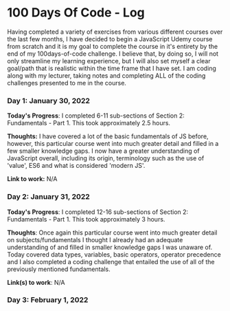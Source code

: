 # 100 Days Of Code - Log

Having completed a variety of exercises from various different courses over the last few months, I have decided to begin a JavaScript Udemy course from scratch and it is my goal to complete the course in it's entirety by the end of my 100days-of-code challenge. I believe that, by doing so, I will not only streamline my learning experience, but I will also set myself a clear goal/path that is realistic within the time frame that I have set. I am coding along with my lecturer, taking notes and completing ALL of the coding challenges presented to me in the course.

### Day 1: January 30, 2022 

**Today's Progress**: I completed 6-11 sub-sections of Section 2: Fundamentals - Part 1. This took approximately 2.5 hours.

**Thoughts:** I have covered a lot of the basic fundamentals of JS before, however, this particular course went into much greater detail and filled in a few smaller knowledge gaps. I now have a greater understanding of JavaScript overall, including its origin, terminology such as the use of 'value', ES6 and what is considered 'modern JS'.

**Link to work:** N/A


### Day 2: January 31, 2022 

**Today's Progress**: I completed 12-16 sub-sections of Section 2: Fundamentals - Part 1. This took approximately 3 hours.

**Thoughts**: Once again this particular course went into much greater detail on subjects/fundamentals I thought I already had an adequate understanding of and filled in smaller knowledge gaps I was unaware of. Today covered data types, variables, basic operators, operator precedence and I also completed a coding challenge that entailed the use of all of the previously mentioned fundamentals.


**Link(s) to work**: N/A


### Day 3: February 1, 2022
